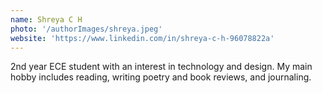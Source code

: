 ```yaml
---
name: Shreya C H
photo: '/authorImages/shreya.jpeg'
website: 'https://www.linkedin.com/in/shreya-c-h-96078822a'
---
```

2nd year ECE student with an interest in technology and design. My main hobby includes reading, writing poetry and book
reviews, and journaling.
